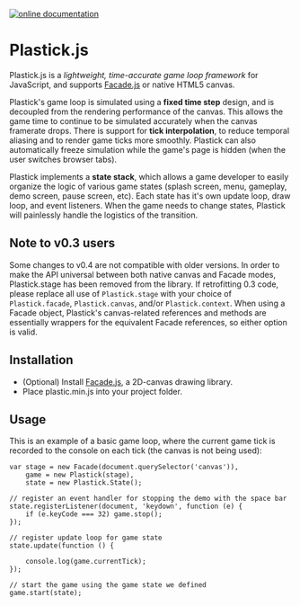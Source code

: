 [![online documentation](https://doxdox.org/images/badge-flat.svg)](https://doxdox.org/syntaxtsb/plastick.js)

Plastick.js
===========

Plastick.js is a _lightweight, time-accurate game loop framework_ for JavaScript, and supports  [Facade.js](https://github.com/facadejs/Facade.js) or native HTML5 canvas.

Plastick's game loop is simulated using a **fixed time step** design, and is decoupled from the rendering performance of the canvas. This allows the game time to continue to be simulated accurately when the canvas framerate drops. There is support for **tick interpolation**, to reduce temporal aliasing and to render game ticks more smoothly. Plastick can also automatically freeze simulation while the game's page is hidden (when the user switches browser tabs).

Plastick implements a **state stack**, which allows a game developer to easily organize the logic of various game states (splash screen, menu, gameplay, demo screen, pause screen, etc). Each state has it's own update loop, draw loop, and event listeners. When the game needs to change states, Plastick will painlessly handle the logistics of the transition.

Note to v0.3 users
------------------

Some changes to v0.4 are not compatible with older versions. In order to make the API universal between both native canvas and Facade modes, Plastick.stage has been removed from the library. If retrofitting 0.3 code, please replace all use of `Plastick.stage` with your choice of `Plastick.facade`, `Plastick.canvas`, and/or `Plastick.context`. When using a Facade object, Plastick's canvas-related references and methods are essentially wrappers for the equivalent Facade references, so either option is valid.

Installation
------------

* (Optional) Install [Facade.js](https://github.com/facadejs/Facade.js), a 2D-canvas drawing library.
* Place plastic.min.js into your project folder.

Usage
-----

This is an example of a basic game loop, where the current game tick is recorded to the console on each tick (the canvas is not being used):
```
var stage = new Facade(document.querySelector('canvas')),
    game = new Plastick(stage),
    state = new Plastick.State();

// register an event handler for stopping the demo with the space bar
state.registerListener(document, 'keydown', function (e) {
    if (e.keyCode === 32) game.stop();
});

// register update loop for game state
state.update(function () {

    console.log(game.currentTick);
});

// start the game using the game state we defined
game.start(state);
```
